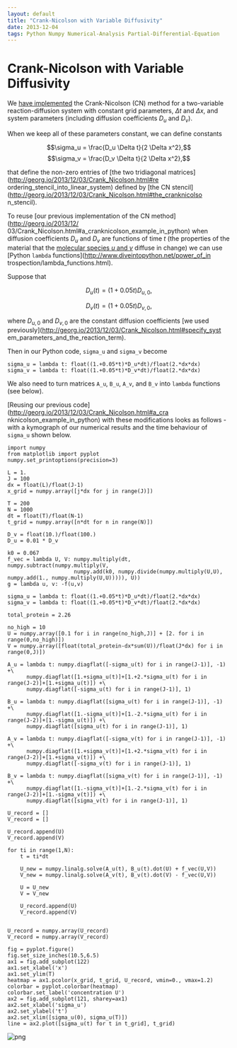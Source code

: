 ```yaml
---
layout: default
title: "Crank-Nicolson with Variable Diffusivity"
date: 2013-12-04
tags: Python Numpy Numerical-Analysis Partial-Differential-Equation
---
```


# Crank-Nicolson with Variable Diffusivity

We 
[have implemented](http://georg.io/2013/12/03/Crank_Nicolson.html#a_cranknicolson_example_in_python)
the Crank-Nicolson (CN) method for a two-variable reaction-diffusion system with
constant grid parameters, $\Delta t$ and $\Delta x$, and system parameters
(including diffusion coefficients $D_u$ and $D_v$).

When we keep all of these parameters constant, 
we can define constants 

$$\sigma_u = \frac{D_u \Delta t}{2 \Delta x^2},$$
$$\sigma_v = \frac{D_v \Delta t}{2 \Delta x^2},$$ 

that define the non-zero entries of
[the two tridiagonal matrices](http://georg.io/2013/12/03/Crank_Nicolson.html#re
ordering_stencil_into_linear_system) defined by
[the CN stencil](http://georg.io/2013/12/03/Crank_Nicolson.html#the_cranknicolso
n_stencil).

To reuse [our previous implementation of the CN method](http://georg.io/2013/12/
03/Crank_Nicolson.html#a_cranknicolson_example_in_python)
when diffusion coefficients $D_u$ and $D_v$ are functions of time $t$ (the
properties of the material that the
[molecular species $u$ and $v$](http://georg.io/2013/12/03/Crank_Nicolson.html)
diffuse in change)
we can use [Python `lambda` functions](http://www.diveintopython.net/power_of_in
trospection/lambda_functions.html).

Suppose that

$$D_u(t) = (1 + 0.05 t) D_{u,0},$$

$$D_v(t) = (1 + 0.05 t) D_{v,0},$$

where $D_{u,0}$ and $D_{v,0}$ are the constant diffusion coefficients
[we used previously](http://georg.io/2013/12/03/Crank_Nicolson.html#specify_syst
em_parameters_and_the_reaction_term).

Then in our Python code, `sigma_u` and `sigma_v` become

    sigma_u = lambda t: float((1.+0.05*t)*D_u*dt)/float(2.*dx*dx)
    sigma_v = lambda t: float((1.+0.05*t)*D_v*dt)/float(2.*dx*dx)

We also need to turn matrices `A_u`, `B_u`, `A_v`, and `B_v` into `lambda`
functions (see below).

[Reusing our previous code](http://georg.io/2013/12/03/Crank_Nicolson.html#a_cra
nknicolson_example_in_python) with these
modifications looks as follows - with a kymograph of our numerical results and
the time behaviour of `sigma_u` shown below.


    import numpy
    from matplotlib import pyplot
    numpy.set_printoptions(precision=3)
    
    L = 1.
    J = 100
    dx = float(L)/float(J-1)
    x_grid = numpy.array([j*dx for j in range(J)])
    
    T = 200
    N = 1000
    dt = float(T)/float(N-1)
    t_grid = numpy.array([n*dt for n in range(N)])
    
    D_v = float(10.)/float(100.)
    D_u = 0.01 * D_v
    
    k0 = 0.067
    f_vec = lambda U, V: numpy.multiply(dt, numpy.subtract(numpy.multiply(V, 
                         numpy.add(k0, numpy.divide(numpy.multiply(U,U), numpy.add(1., numpy.multiply(U,U))))), U))
    g = lambda u, v: -f(u,v)
     
    sigma_u = lambda t: float((1.+0.05*t)*D_u*dt)/float(2.*dx*dx)
    sigma_v = lambda t: float((1.+0.05*t)*D_v*dt)/float(2.*dx*dx)
    
    total_protein = 2.26
    
    no_high = 10
    U = numpy.array([0.1 for i in range(no_high,J)] + [2. for i in range(0,no_high)])
    V = numpy.array([float(total_protein-dx*sum(U))/float(J*dx) for i in range(0,J)])
    
    A_u = lambda t: numpy.diagflat([-sigma_u(t) for i in range(J-1)], -1) +\
          numpy.diagflat([1.+sigma_u(t)]+[1.+2.*sigma_u(t) for i in range(J-2)]+[1.+sigma_u(t)]) +\
          numpy.diagflat([-sigma_u(t) for i in range(J-1)], 1)
            
    B_u = lambda t: numpy.diagflat([sigma_u(t) for i in range(J-1)], -1) +\
          numpy.diagflat([1.-sigma_u(t)]+[1.-2.*sigma_u(t) for i in range(J-2)]+[1.-sigma_u(t)]) +\
          numpy.diagflat([sigma_u(t) for i in range(J-1)], 1)
            
    A_v = lambda t: numpy.diagflat([-sigma_v(t) for i in range(J-1)], -1) +\
          numpy.diagflat([1.+sigma_v(t)]+[1.+2.*sigma_v(t) for i in range(J-2)]+[1.+sigma_v(t)]) +\
          numpy.diagflat([-sigma_v(t) for i in range(J-1)], 1)
            
    B_v = lambda t: numpy.diagflat([sigma_v(t) for i in range(J-1)], -1) +\
          numpy.diagflat([1.-sigma_v(t)]+[1.-2.*sigma_v(t) for i in range(J-2)]+[1.-sigma_v(t)]) +\
          numpy.diagflat([sigma_v(t) for i in range(J-1)], 1)
            
    U_record = []
    V_record = []
    
    U_record.append(U)
    V_record.append(V)
    
    for ti in range(1,N):
        t = ti*dt
        
        U_new = numpy.linalg.solve(A_u(t), B_u(t).dot(U) + f_vec(U,V))
        V_new = numpy.linalg.solve(A_v(t), B_v(t).dot(V) - f_vec(U,V))
        
        U = U_new
        V = V_new
        
        U_record.append(U)
        V_record.append(V)


    U_record = numpy.array(U_record)
    V_record = numpy.array(V_record)
    
    fig = pyplot.figure()
    fig.set_size_inches(10.5,6.5)
    ax1 = fig.add_subplot(122)
    ax1.set_xlabel('x')
    ax1.set_ylim(T)
    heatmap = ax1.pcolor(x_grid, t_grid, U_record, vmin=0., vmax=1.2)
    colorbar = pyplot.colorbar(heatmap)
    colorbar.set_label('concentration U')
    ax2 = fig.add_subplot(121, sharey=ax1)
    ax2.set_xlabel('sigma_u')
    ax2.set_ylabel('t')
    ax2.set_xlim([sigma_u(0), sigma_u(T)])
    line = ax2.plot([sigma_u(t) for t in t_grid], t_grid)


![png](https://dl.dropboxusercontent.com/u/129945779/georgio/2013-12-04-Crank_Nicolson_Variable_Diffusivity_files/2013-12-04-Crank_Nicolson_Variable_Diffusivity_3_0.png)

